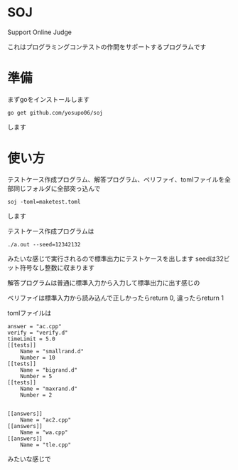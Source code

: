 # SOJ

Support Online Judge

これはプログラミングコンテストの作問をサポートするプログラムです

# 準備

まずgoをインストールします

```
go get github.com/yosupo06/soj
```

します

# 使い方

テストケース作成プログラム、解答プログラム、ベリファイ、tomlファイルを全部同じフォルダに全部突っ込んで

```
soj -toml=maketest.toml
```

します

テストケース作成プログラムは

```
./a.out	--seed=12342132
```

みたいな感じで実行されるので標準出力にテストケースを出します
seedは32ビット符号なし整数に収まります

解答プログラムは普通に標準入力から入力して標準出力に出す感じの

ベリファイは標準入力から読み込んで正しかったらreturn 0, 違ったらreturn 1

tomlファイルは

```
answer = "ac.cpp"
verify = "verify.d"
timeLimit = 5.0
[[tests]]
	Name = "smallrand.d"
	Number = 10
[[tests]]
	Name = "bigrand.d"
	Number = 5
[[tests]]
	Name = "maxrand.d"
	Number = 2


[[answers]]
	Name = "ac2.cpp"
[[answers]]
	Name = "wa.cpp"
[[answers]]
	Name = "tle.cpp"
```

みたいな感じで

